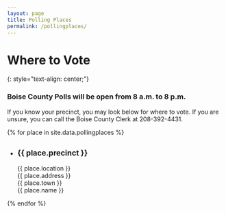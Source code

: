 ```yaml
---
layout: page
title: Polling Places
permalink: /pollingplaces/
---
```


# Where to Vote
{: style="text-align: center;"}

### Boise County Polls will be open from 8 a.m. to 8 p.m.

If you know your precinct, you may look below for where to vote. If you are unsure, you can call the Boise County Clerk at 208-392-4431.

{% for place in site.data.pollingplaces %}
  <ul class="list-unstyled">
    <li>
      <h2><small>{{ place.precinct }}</small></h2>
      {{ place.location }}<br />
      {{ place.address }}<br />
      {{ place.town }}<br />
      {{ place.name }}
    </li>
  </ul>
{% endfor %}
